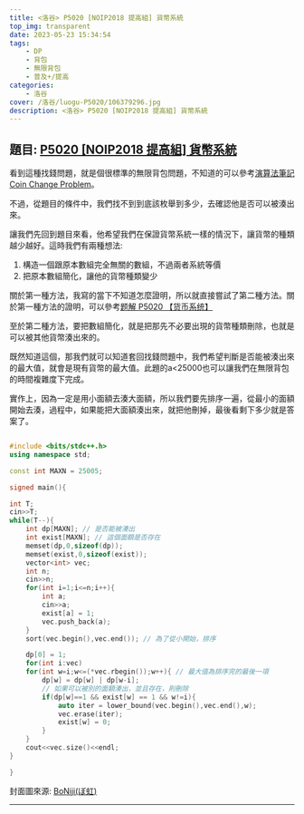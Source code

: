 ```yaml
---
title: <洛谷> P5020 [NOIP2018 提高組] 貨幣系統
top_img: transparent
date: 2023-05-23 15:34:54
tags:
    - DP
    - 背包
    - 無限背包
    - 普及+/提高
categories:
    - 洛谷
cover: /洛谷/luogu-P5020/106379296.jpg
description: <洛谷> P5020 [NOIP2018 提高組] 貨幣系統
---
```


## 題目: [P5020 [NOIP2018 提高組] 貨幣系統](https://www.luogu.com.cn/problem/P5020)

看到這種找錢問題，就是個很標準的無限背包問題，不知道的可以參考[演算法筆記 Coin Change Problem](https://web.ntnu.edu.tw/~algo/KnapsackProblem.html#8)。

不過，從題目的條件中，我們找不到到底該枚舉到多少，去確認他是否可以被湊出來。

讓我們先回到題目來看，他希望我們在保證貨幣系統一樣的情況下，讓貨幣的種類越少越好。這時我們有兩種想法:
1. 構造一個跟原本數組完全無關的數組，不過兩者系統等價
2. 把原本數組簡化，讓他的貨幣種類變少

關於第一種方法，我寫的當下不知道怎麼證明，所以就直接嘗試了第二種方法。關於第一種方法的證明，可以參考[题解 P5020 【货币系统】](https://www.luogu.com.cn/blog/0x3meow/solution-p5020)

至於第二種方法，要把數組簡化，就是把那先不必要出現的貨幣種類刪除，也就是可以被其他貨幣湊出來的。

既然知道這個，那我們就可以知道套回找錢問題中，我們希望判斷是否能被湊出來的最大值，就會是現有貨幣的最大值。此題的a<25000也可以讓我們在無限背包的時間複雜度下完成。

實作上，因為一定是用小面額去湊大面額，所以我們要先排序一遍，從最小的面額開始去湊，過程中，如果能把大面額湊出來，就把他刪掉，最後看剩下多少就是答案了。

```c++

#include <bits/stdc++.h>
using namespace std;

const int MAXN = 25005;

signed main(){

int T;
cin>>T;
while(T--){
	int dp[MAXN]; // 是否能被湊出
	int exist[MAXN]; // 這個面額是否存在
	memset(dp,0,sizeof(dp));
	memset(exist,0,sizeof(exist));
	vector<int> vec;
	int n;
	cin>>n;
	for(int i=1;i<=n;i++){
		int a;
		cin>>a;
		exist[a] = 1;
		vec.push_back(a);
	}
	sort(vec.begin(),vec.end()); // 為了從小開始，排序

	dp[0] = 1;
	for(int i:vec)
	for(int w=i;w<=(*vec.rbegin());w++){ // 最大值為排序完的最後一項
		dp[w] = dp[w] | dp[w-i];
        // 如果可以被別的面額湊出，並且存在，則刪除
		if(dp[w]==1 && exist[w] == 1 && w!=i){
			auto iter = lower_bound(vec.begin(),vec.end(),w);
			vec.erase(iter);
			exist[w] = 0;
		}
	}
	cout<<vec.size()<<endl;
}

}

```

封面圖來源: [BoNiji(ぼ虹)](https://www.pixiv.net/artworks/106379296)

---